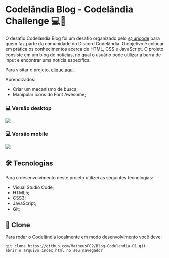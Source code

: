 # Codelândia Blog - Codelândia Challenge 💻💙

O desafio Codelândia Blog foi um desafio organizado pelo <a href="https://github.com/iuricode">@iuricode</a> para quem faz parte da comunidade do Discord Codelândia. O objetivo é colocar em prática os conhecimentos acerca de HTML, CSS e JavaScript. 
O projeto consiste em um blog de notícias, no qual o usuário pode utilizar a barra de input e encontrar uma notícia específica.

Para visitar o projeto, <a href="https://nataliakrein.github.io/desafio-codelandia/">clique aqui</a>.

Aprendizados:
<ul>
  <li>Criar um mecanismo de busca;</li>
  <li>Manipular icons do Font Awesome;</li>
</ul> 

### 💻 Versão desktop
![](https://user-images.githubusercontent.com/75141156/123957175-da375500-d981-11eb-8782-2f303b347929.gif)


### 💻 Versão mobile
![](https://user-images.githubusercontent.com/75141156/123957285-fa671400-d981-11eb-99b3-f8565b097d5c.gif)

## 🛠 Tecnologias
Para o desenvolvimento deste projeto utilizei as seguintes tecnologias:
<ul>
  <li>Visual Studio Code;</li>
  <li>HTML5;</li>
  <li>CSS3;</li>
  <li>JavaScript;</li>
  <li>Git;</li>
</ul>

## 💾 Clone
Para rodar o Codelândia localmente em modo desenvolvimento você deve:
```
git clone https://github.com/MatheusFC2/Blog-Codelandia-D1.git
abrir o arquivo index.html no seu navegador
```
